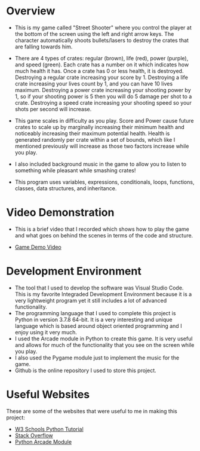 # Overview

* This is my game called "Street Shooter" where you control the player at the bottom of the screen using the left and right arrow keys. The character automatically shoots bullets/lasers to destroy the crates that are falling towards him. 

* There are 4 types of crates: regular (brown), life (red), power (purple), and speed (green). Each crate has a number on it which indicates how much health it has. Once a crate has 0 or less health, it is destroyed. Destroying a regular crate increasing your score by 1. Destroying a life crate increasing your lives count by 1, and you can have 10 lives maximum. Destroying a power crate increasing your shooting power by 1, so if your shooting power is 5 then you will do 5 damage per shot to a crate. Destroying a speed crate increasing your shooting speed so your shots per second will increase.

* This game scales in difficulty as you play. Score and Power cause future crates to scale up by marginally increasing their minimum health and noticeably increasing their maximum potential health. Health is generated randomly per crate within a set of bounds, which like I mentioned previously will increase as those two factors increase while you play. 

* I also included background music in the game to allow you to listen to something while pleasant while smashing crates!

* This program uses variables, expressions, conditionals, loops, functions, classes, data structures, and inheritance.

# Video Demonstration

* This is a brief video that I recorded which shows how to play the game and what goes on behind the scenes in terms of the code and structure.

* [Game Demo Video](http://youtube.link.goes.here)

# Development Environment

* The tool that I used to develop the software was Visual Studio Code. This is my favorite Integraded Development Environment because it is a very lightweight program yet it still includes a lot of advanced functionality.
* The programming language that I used to complete this project is Python in version 3.7.8 64-bit. It is a very interesting and unique language which is based around object oriented programming and I enjoy using it very much.
* I used the Arcade module in Python to create this game. It is very useful and allows for much of the functionality that you see on the screen while you play.
* I also used the Pygame module just to implement the music for the game.
* Github is the online repository I used to store this project.

# Useful Websites

These are some of the websites that were useful to me in making this project:
* [W3 Schools Python Tutorial](https://www.w3schools.com/python/)
* [Stack Overflow](https://stackoverflow.com/)
* [Python Arcade Module](https://api.arcade.academy/en/latest/)
